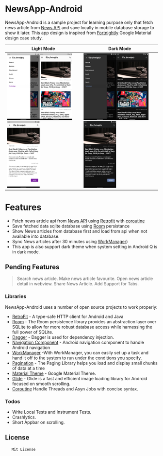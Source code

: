 # NewsApp-Android

NewsApp-Android is a sample project for learning purpose only that fetch news article from [News API](https://newsapi.org/) and save locally in mobile database storage to show it later. This app design is inspired from [Fortnightly](https://material.io/design/material-studies/fortnightly.html) Google Material design case study.


| Light Mode      | Dark Mode      |
|------------|-------------|
| <img alt="screenshot" src="/ScreenShots/light_one.png" width="45%" /><img alt="screenshot" src="/ScreenShots/light_two.png" width="45%" /><img alt="screenshot" src="/ScreenShots/light_three.png" width="45%" />| <img alt="screenshot" src="/ScreenShots/dark_one.png" width="45%" /><img alt="screenshot" src="/ScreenShots/dark_two.png" width="45%" /><img alt="screenshot" src="/ScreenShots/dark_three.png" width="45%" />   |

# Features

  - Fetch news article api from [News API](https://newsapi.org/) using [Retrofit](https://square.github.io/retrofit/) with [coroutine](https://kotlinlang.org/docs/reference/coroutines-overview.html)
  - Save fetched data sqlite database using [Room](https://developer.android.com/topic/libraries/architecture/room?gclid=CjwKCAjwo9rtBRAdEiwA_WXcFl0dpqQ4MlZAP9cW7a1tVxWgc2sy3eq5sn26_KpG8dAoRf9G3y1nmBoCmIQQAvD_BwE) persistance
  - Show News articles from database first and load from api when not available into database.
  - Sync News articles after 30 minutes using [WorkManager](https://developer.android.com/topic/libraries/architecture/workmanager/basics.html))
  - This app is also support dark theme when system setting in Android Q is in dark mode.


## Pending Features

> Search news article.
> Make news article favourite.
> Open news article detail in webview. 
> Share News Article.
> Add Support for Tabs.


### Libraries

NewsApp-Android uses a number of open source projects to work properly:

* [RetroFit](https://square.github.io/retrofit/) - A type-safe HTTP client for Android and Java
* [Room](https://developer.android.com/topic/libraries/architecture/room?gclid=CjwKCAjwo9rtBRAdEiwA_WXcFl0dpqQ4MlZAP9cW7a1tVxWgc2sy3eq5sn26_KpG8dAoRf9G3y1nmBoCmIQQAvD_BwE) - The Room persistence library provides an abstraction layer over SQLite to allow for more robust database access while harnessing the full power of SQLite.
* [Dagger](https://developer.android.com/training/dependency-injection/dagger-android) - Dagger is used for dependency injection.
* [Navigation Component](https://developer.android.com/guide/navigation) - Android navigation component to handle Android navigation
* [WorkManager](https://developer.android.com/topic/libraries/architecture/workmanager/basics.html) -With WorkManager, you can easily set up a task and hand it off to the system to run under the conditions you specify.
* [Pagination](https://developer.android.com/topic/libraries/architecture/paging) - The Paging Library helps you load and display small chunks of data at a time
* [Material Theme](https://material.io/design/) - Google Material Theme.
* [Glide](https://bumptech.github.io/glide/) - Glide is a fast and efficient image loading library for Android focused on smooth scrolling.
* [Coroutine](https://kotlinlang.org/docs/reference/coroutines/coroutines-guide.html) Handle Threads and Asyn Jobs with concise syntax.

### Todos

 - Write Local Tests and Instrument Tests.
 - Crashlytics.
 - Short Appbar on scrolling.

License
----

       Mit License
